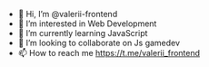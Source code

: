- 👋 Hi, I’m @valerii-frontend
- 👀 I’m interested in Web Development
- 🌱 I’m currently learning JavaScript
- 💞️ I’m looking to collaborate on Js gamedev
- 📫 How to reach me https://t.me/valerii_frontend

<!---
valerii-frontend/valerii-frontend is a ✨ special ✨ repository because its `README.md` (this file) appears on your GitHub profile.
You can click the Preview link to take a look at your changes.
--->
